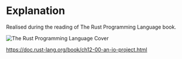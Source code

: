 # Explanation

Realised during the reading of The Rust Programming Language book.

![The Rust Programming Language Cover](https://images-na.ssl-images-amazon.com/images/I/81Z%2B-LJRHdL.jpg)

https://doc.rust-lang.org/book/ch12-00-an-io-project.html
